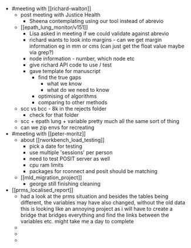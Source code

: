 - #meeting with [[richard-walton]]
	- post meeting with Justice Health
		- Sheena contemplating using our tool instead of abrevio
	- [[epath_lung_monitor/v151]]
		- Lisa asked in meeting if we could validate against abrevio
		- richard wants to look into margins - can we get margin information eg in mm or cms (can just get the float value maybe via grep?)
		- node information - number, which node etc
		- give richard API code to use / test
		- gave template for manuscript
			- find the true gaps
				- what we know
				- what do we need to know
			- optimising of algorithms
			- comparing to other methods
	- scc vs bcc - 8k in the rejects folder
		- check for that folder
	- scc + epath lung + variable pretty much all the same sort of thing
	- can we zip envs for recreating
- #meeting with [[peter-moritz]]
	- about [[rworkbench_load_testing]]
		- pick a date for testing
		- use multiple 'sessions' per person
		- need to test POSIT server as well
		- cpu ram limits
		- packages for rconnect and posit should be matching
	- [[mld_migration_project]]
		- george still finishing cleaning
- [[prms_localised_report]]
	- had a look at the prms situation and besides the tables being different, the variables may have also changed, without the old data this is looking like an annoying project as i will have to create a bridge that bridges everything and find the links between the variables etc. might take me a day to complete
	-
	-
	-